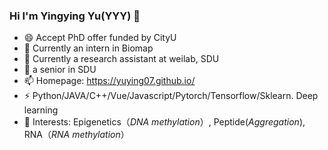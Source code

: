 ### Hi I'm Yingying Yu(YYY) 👋
- 😄 Accept PhD offer funded by CityU
- 👯 Currently an intern in Biomap
- 🔭 Currently a research assistant at weilab, SDU
- 🌱 a senior in SDU
- 📫 Homepage: https://yuying07.github.io/
- ⚡  Python/JAVA/C++/Vue/Javascript/Pytorch/Tensorflow/Sklearn.  Deep learning
- 💬 Interests: Epigenetics（*DNA methylation*）, Peptide(*Aggregation*), RNA（*RNA methylation*）
<!--
**YUYING07/YUYING07** is a ✨ _special_ ✨ repository because its `README.md` (this file) appears on your GitHub profile.

Here are some ideas to get you started:

- 🔭 I’m currently working on ...
- 🌱 I’m currently learning ...
- 👯 I’m looking to collaborate on ...
- 🤔 I’m looking for help with ...
- 💬 Ask me about ...
- 📫 How to reach me: ...
- 😄 Pronouns: ...
- ⚡ Fun fact: ...
-->
